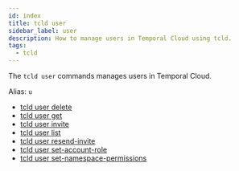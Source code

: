 ```yaml
---
id: index
title: tcld user
sidebar_label: user
description: How to manage users in Temporal Cloud using tcld.
tags:
  - tcld
---
```


The `tcld user` commands manages users in Temporal Cloud.

Alias: `u`

- [tcld user delete](/cloud/tcld/user/delete)
- [tcld user get](/cloud/tcld/user/get)
- [tcld user invite](/cloud/tcld/user/invite)
- [tcld user list](/cloud/tcld/user/list)
- [tcld user resend-invite](/cloud/tcld/user/resend-invite)
- [tcld user set-account-role](/cloud/tcld/user/set-account-role)
- [tcld user set-namespace-permissions](/cloud/tcld/user/set-namespace-permissions)